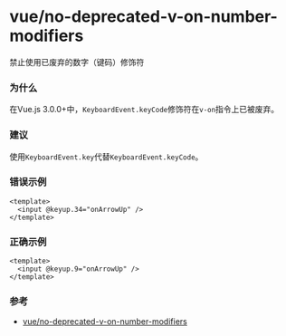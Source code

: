 # vue/no-deprecated-v-on-number-modifiers

禁止使用已废弃的数字（键码）修饰符

### 为什么

在Vue.js 3.0.0+中，`KeyboardEvent.keyCode`修饰符在`v-on`指令上已被废弃。

### 建议

使用`KeyboardEvent.key`代替`KeyboardEvent.keyCode`。

### 错误示例

```vue
<template>
  <input @keyup.34="onArrowUp" />
</template>
```

### 正确示例

```vue
<template>
  <input @keyup.9="onArrowUp" />
</template>
```

### 参考

- [vue/no-deprecated-v-on-number-modifiers](https://eslint.vuejs.org/rules/no-deprecated-v-on-number-modifiers.html)
